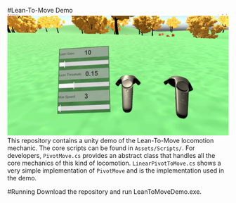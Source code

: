 #Lean-To-Move Demo
![Lean-To-Move](https://raw.githubusercontent.com/Erupac/LeanToMove/master/Images/ScreenShot3.PNG)
This repository contains a unity demo of the Lean-To-Move locomotion mechanic. The core scripts can be found in `Assets/Scripts/`. For developers, `PivotMove.cs` provides an abstract class that handles all the core mechanics of this kind of locomotion. `LinearPivotToMove.cs` shows a very simple implementation of `PivotMove` and is the implementation used in the demo.

#Running
Download the repository and run LeanToMoveDemo.exe.
